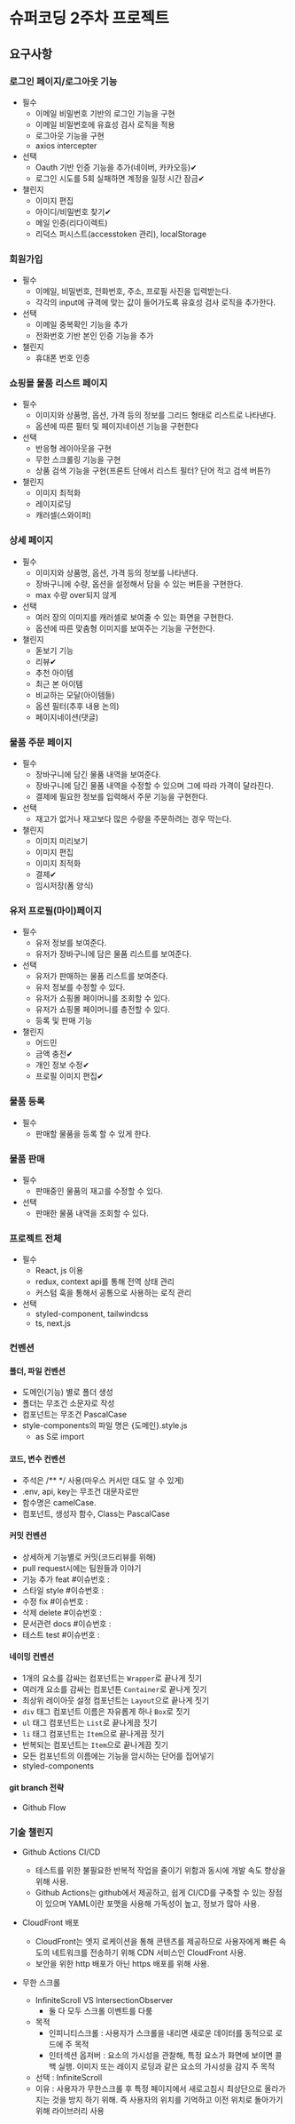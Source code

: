 # 슈퍼코딩 2주차 프로젝트

## 요구사항

### 로그인 페이지/로그아웃 기능

- 필수
  - 이메일 비밀번호 기반의 로그인 기능을 구현
  - 이메일 비밀번호에 유효성 검사 로직을 적용
  - 로그아웃 기능을 구현
  - axios intercepter
- 선택
  - Oauth 기반 인증 기능을 추가(네이버, 카카오등)✔
  - 로그인 시도를 5회 실패하면 계정을 일정 시간 잠금✔
- 챌린지
  - 이미지 편집
  - 아이디/비밀번호 찾기✔
  - 메일 인증(리다이렉트)
  - 리덕스 퍼시스트(accesstoken 관리), localStorage

### 회원가입

- 필수
  - 이메일, 비밀번호, 전화번호, 주소, 프로필 사진을 입력받는다.
  - 각각의 input에 규격에 맞는 값이 들어가도록 유효성 검사 로직을 추가한다.
- 선택
  - 이메일 중복확인 기능을 추가
  - 전화번호 기반 본인 인증 기능을 추가
- 챌린지
  - 휴대폰 번호 인증

### 쇼핑몰 물품 리스트 페이지

- 필수
  - 이미지와 상품명, 옵션, 가격 등의 정보를 그리드 형태로 리스트로 나타낸다.
  - 옵션에 따른 필터 및 페이지네이션 기능을 구현한다
- 선택
  - 반응형 레이아웃을 구현
  - 무한 스크롤링 기능을 구현
  - 상품 검색 기능을 구현(프론트 단에서 리스트 필터? 단어 적고 검색 버튼?)
- 챌린지
  - 이미지 최적화
  - 레이지로딩
  - 캐러셀(스와이퍼)

### 상세 페이지

- 필수
  - 이미지와 상품명, 옵션, 가격 등의 정보를 나타낸다.
  - 장바구니에 수량, 옵션을 설정해서 담을 수 있는 버튼을 구현한다.
  - max 수량 over되지 않게
- 선택
  - 여러 장의 이미지를 캐러셀로 보여줄 수 있는 화면을 구현한다.
  - 옵션에 따른 맞춤형 이미지를 보여주는 기능을 구현한다.
- 챌린지
  - 돋보기 기능
  - 리뷰✔
  - 추천 아이템
  - 최근 본 아이템
  - 비교하는 모달(아이템들)
  - 옵션 필터(추후 내용 논의)
  - 페이지네이션(댓글)

### 물품 주문 페이지

- 필수
  - 장바구니에 담긴 물품 내역을 보여준다.
  - 장바구니에 담긴 물품 내역을 수정할 수 있으며 그에 따라 가격이 달라진다.
  - 결제에 필요한 정보를 입력해서 주문 기능을 구현한다.
- 선택
  - 재고가 없거나 재고보다 많은 수량을 주문하려는 경우 막는다.
- 챌린지
  - 이미지 미리보기
  - 이미지 편집
  - 이미지 최적화
  - 결제✔
  - 임시저장(폼 양식)

### 유저 프로필(마이)페이지

- 필수
  - 유저 정보를 보여준다.
  - 유저가 장바구니에 담은 물품 리스트를 보여준다.
- 선택
  - 유저가 판매하는 물품 리스트를 보여준다.
  - 유저 정보를 수정할 수 있다.
  - 유저가 쇼핑몰 페이머니를 조회할 수 있다.
  - 유저가 쇼핑몰 페이머니를 충전할 수 있다.
  - 등록 및 판매 기능
- 챌린지
  - 어드민
  - 금액 충전✔
  - 개인 정보 수정✔
  - 프로필 이미지 편집✔

### 물품 등록

- 필수
  - 판매할 물품을 등록 할 수 있게 한다.

### 물품 판매

- 필수
  - 판매중인 물품의 재고를 수정할 수 있다.
- 선택
  - 판매한 물품 내역을 조회할 수 있다.

### 프로젝트 전체

- 필수
  - React, js 이용
  - redux, context api를 통해 전역 상태 관리
  - 커스텀 훅을 통해서 공통으로 사용하는 로직 관리
- 선택
  - styled-component, tailwindcss
  - ts, next.js

### 컨벤션

#### 폴더, 파일 컨벤션

- 도메인(기능) 별로 폴더 생성
- 폴더는 무조건 소문자로 작성
- 컴포넌트는 무조건 PascalCase
- style-components의 파일 명은 {도메인}.style.js
  - as S로 import

#### 코드, 변수 컨벤션

- 주석은 /\*\* \*/ 사용(마우스 커서만 대도 알 수 있게)
- .env, api, key는 무조건 대문자로만
- 함수명은 camelCase.
- 컴포넌트, 생성자 함수, Class는 PascalCase

#### 커밋 컨벤션

- 상세하게 기능별로 커밋(코드리뷰를 위해)
- pull request시에는 팀원들과 이야기
- 기능 추가 feat #이슈번호 :
- 스타일 style #이슈번호 :
- 수정 fix #이슈번호 :
- 삭제 delete #이슈번호 :
- 문서관련 docs #이슈번호 :
- 테스트 test #이슈번호 :

#### 네이밍 컨벤션

- 1개의 요소를 감싸는 컴포넌트는 `Wrapper`로 끝나게 짓기
- 여러개 요소를 감싸는 컴포넌튼 `Container`로 끝나게 짓기
- 최상위 레이아웃 설정 컴포넌트는 `Layout`으로 끝나게 짓기
- `div` 태그 컴포넌트 이름은 자유롭게 하나 `Box`로 짓기
- `ul` 태그 컴포넌트는 `List`로 끝나게끔 짓기
- `li` 태그 컴포넌트는 `Item`으로 끝나게끔 짓기
- 반복되는 컴포넌트는 `Item`으로 끝나게끔 짓기
- 모든 컴포넌트의 이름에는 기능을 암시하는 단어를 집어넣기
- styled-components

#### git branch 전략

- Github Flow

### 기술 챌린지

- Github Actions CI/CD
  - 테스트를 위한 불필요한 반복적 작업을 줄이기 위함과 동시에 개발 속도 향상을 위해 사용.
  - Github Actions는 github에서 제공하고, 쉽게 CI/CD를 구축할 수 있는 장점이 있으며 YAML이란 포맷을 사용해 가독성이 높고, 정보가 많아 사용.
- CloudFront 배포

  - CloudFront는 엣지 로케이션을 통해 콘텐츠를 제공하므로 사용자에게 빠른 속도의 네트워크를 전송하기 위해 CDN 서비스인 CloudFront 사용.
  - 보안을 위한 http 배포가 아닌 https 배포를 위해 사용.

- 무한 스크롤
  - InfiniteScroll VS IntersectionObserver
    - 둘 다 모두 스크롤 이벤트를 다룸
  - 목적
    - 인피니티스크롤 : 사용자가 스크롤을 내리면 새로운 데이터를 동적으로 로드에 주 목적
    - 인터섹션 옵저버 : 요소의 가시성을 관찰해, 특정 요소가 화면에 보이면 콜백 실행. 이미지 또는 레이지 로딩과 같은 요소의 가시성을 감지 주 목적
  - 선택 : InfiniteScroll
  - 이유 : 사용자가 무한스크롤 후 특정 페이지에서 새로고침시 최상단으로 올라가지는 것을 방지 하기 위해. 즉 사용자의 위치를 기억하고 이전 위치로 돌아가기 위해 라이브러리 사용

